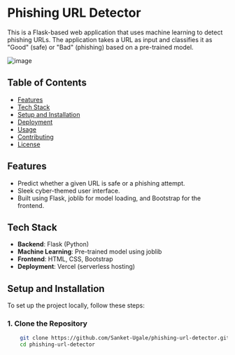 # Phishing URL Detector

This is a Flask-based web application that uses machine learning to detect phishing URLs. The application takes a URL as input and classifies it as "Good" (safe) or "Bad" (phishing) based on a pre-trained model.

![image](https://github.com/user-attachments/assets/c58e1ede-33e1-48a9-a186-b809bdee16c2)

## Table of Contents
- [Features](#features)
- [Tech Stack](#tech-stack)
- [Setup and Installation](#setup-and-installation)
- [Deployment](#deployment)
- [Usage](#usage)
- [Contributing](#contributing)
- [License](#license)

## Features
- Predict whether a given URL is safe or a phishing attempt.
- Sleek cyber-themed user interface.
- Built using Flask, joblib for model loading, and Bootstrap for the frontend.
  
## Tech Stack
- **Backend**: Flask (Python)
- **Machine Learning**: Pre-trained model using joblib
- **Frontend**: HTML, CSS, Bootstrap
- **Deployment**: Vercel (serverless hosting)

## Setup and Installation

To set up the project locally, follow these steps:

### 1. Clone the Repository
```bash
    git clone https://github.com/Sanket-Ugale/phishing-url-detector.git
    cd phishing-url-detector
